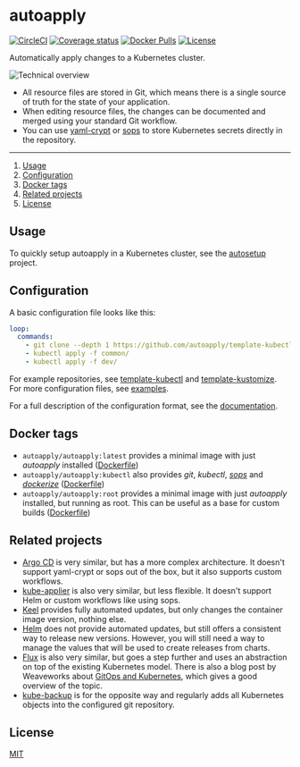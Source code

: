 # autoapply

[![CircleCI](https://img.shields.io/circleci/build/github/autoapply/autoapply/main?style=flat-square)](https://app.circleci.com/pipelines/github/autoapply/autoapply) [![Coverage status](https://img.shields.io/coveralls/github/autoapply/autoapply.svg?style=flat-square)](https://coveralls.io/github/autoapply/autoapply) [![Docker Pulls](https://img.shields.io/docker/pulls/autoapply/autoapply?style=flat-square)](https://hub.docker.com/r/autoapply/autoapply/) [![License](https://img.shields.io/badge/license-MIT-blue.svg?style=flat-square)](https://github.com/autoapply/autoapply/blob/master/LICENSE)

Automatically apply changes to a Kubernetes cluster.

![Technical overview](https://autoapply.github.io/autoapply/overview.svg)

- All resource files are stored in Git, which means there is a single source of truth
  for the state of your application.
- When editing resource files, the changes can be documented and merged using your standard Git workflow.
- You can use [yaml-crypt](https://github.com/autoapply/yaml-crypt) or [sops](https://github.com/mozilla/sops) to store Kubernetes secrets directly in the repository.

---

1. [Usage](#usage)
2. [Configuration](#configuration)
3. [Docker tags](#docker-tags)
4. [Related projects](#related-projects)
5. [License](#license)

## Usage

To quickly setup autoapply in a Kubernetes cluster, see the [autosetup](https://github.com/autoapply/autosetup) project.

## Configuration

A basic configuration file looks like this:

```yaml
loop:
  commands:
    - git clone --depth 1 https://github.com/autoapply/template-kubectl .
    - kubectl apply -f common/
    - kubectl apply -f dev/
```

For example repositories, see [template-kubectl](https://github.com/autoapply/template-kubectl) and [template-kustomize](https://github.com/autoapply/template-kustomize). For more configuration files, see [examples](https://github.com/autoapply/autoapply/tree/master/docs/examples).

For a full description of the configuration format, see the [documentation](docs/configuration.md).

## Docker tags

* `autoapply/autoapply:latest` provides a minimal image with just *autoapply* installed ([Dockerfile](build/Dockerfile))
* `autoapply/autoapply:kubectl` also provides *git*, *kubectl*, *[sops](https://github.com/mozilla/sops)* and *[dockerize](https://github.com/jwilder/dockerize)* ([Dockerfile](build/kubectl/Dockerfile))
* `autoapply/autoapply:root` provides a minimal image with just *autoapply* installed, but running as root. This can be useful as a base for custom builds ([Dockerfile](build/root/Dockerfile))

## Related projects

- [Argo CD](https://github.com/argoproj/argo-cd) is very similar, but has a more complex architecture.
  It doesn't support yaml-crypt or sops out of the box, but it also supports custom workflows.
- [kube-applier](https://github.com/box/kube-applier) is also very similar, but less flexible.
  It doesn't support Helm or custom workflows like using sops.
- [Keel](https://github.com/keel-hq/keel) provides fully automated updates, but only changes
  the container image version, nothing else.
- [Helm](https://github.com/kubernetes/helm) does not provide automated updates, but still offers
  a consistent way to release new versions. However, you will still need a way to manage the values
  that will be used to create releases from charts.
- [Flux](https://github.com/fluxcd/flux) is also very similar, but goes a step further and
  uses an abstraction on top of the existing Kubernetes model.
  There is also a blog post by Weaveworks about
  [GitOps and Kubernetes](https://www.weave.works/blog/gitops-high-velocity-cicd-for-kubernetes),
  which gives a good overview of the topic.
- [kube-backup](https://github.com/pieterlange/kube-backup) is for the opposite way and regularly
  adds all Kubernetes objects into the configured git repository.

## License

[MIT](LICENSE)
